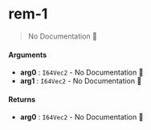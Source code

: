 # rem\-1

> No Documentation 🚧

#### Arguments

- **arg0** : `I64Vec2` \- No Documentation 🚧
- **arg1** : `I64Vec2` \- No Documentation 🚧

#### Returns

- **arg0** : `I64Vec2` \- No Documentation 🚧